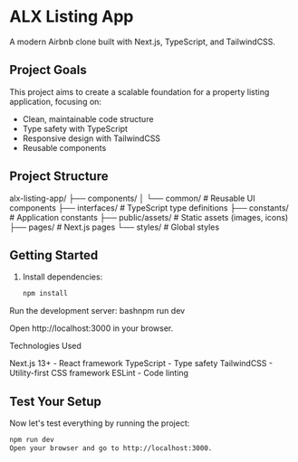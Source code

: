 # ALX Listing App

A modern Airbnb clone built with Next.js, TypeScript, and TailwindCSS.

## Project Goals

This project aims to create a scalable foundation for a property listing application, focusing on:
- Clean, maintainable code structure
- Type safety with TypeScript
- Responsive design with TailwindCSS
- Reusable components

## Project Structure

alx-listing-app/
├── components/
│   └── common/          # Reusable UI components
├── interfaces/          # TypeScript type definitions
├── constants/           # Application constants
├── public/assets/       # Static assets (images, icons)
├── pages/              # Next.js pages
└── styles/             # Global styles

## Getting Started

1. Install dependencies:
   ```bash
   npm install

Run the development server:
bashnpm run dev

Open http://localhost:3000 in your browser.

Technologies Used

Next.js 13+ - React framework
TypeScript - Type safety
TailwindCSS - Utility-first CSS framework
ESLint - Code linting


##  Test Your Setup

Now let's test everything by running the project:

```bash
npm run dev
Open your browser and go to http://localhost:3000. 
